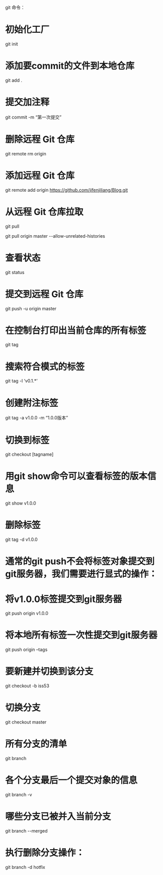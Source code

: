 git 命令：

# 初始化工厂
git init 

# 添加要commit的文件到本地仓库
git add .

# 提交加注释
git commit -m “第一次提交” 

# 删除远程 Git 仓库
git remote rm origin    

# 添加远程 Git 仓库
git remote add origin https://github.com/jifenjiliang/Blog.git

# 从远程 Git 仓库拉取
git pull

git pull origin master --allow-unrelated-histories

# 查看状态
git status

# 提交到远程 Git 仓库
git push -u origin master

# 在控制台打印出当前仓库的所有标签
git tag

# 搜索符合模式的标签
git tag -l ‘v0.1.*’ 

# 创建附注标签
git tag -a v1.0.0 -m “1.0.0版本”

# 切换到标签
git checkout [tagname]

# 用git show命令可以查看标签的版本信息
git show v1.0.0

# 删除标签
git tag -d v1.0.0

# 通常的git push不会将标签对象提交到git服务器，我们需要进行显式的操作：
# 将v1.0.0标签提交到git服务器
git push origin v1.0.0
# 将本地所有标签一次性提交到git服务器
git push origin –tags

# 要新建并切换到该分支
git checkout -b iss53

# 切换分支
git checkout master

# 所有分支的清单
git branch

# 各个分支最后一个提交对象的信息
git branch -v

# 哪些分支已被并入当前分支
git branch --merged

# 执行删除分支操作：
git branch -d hotfix